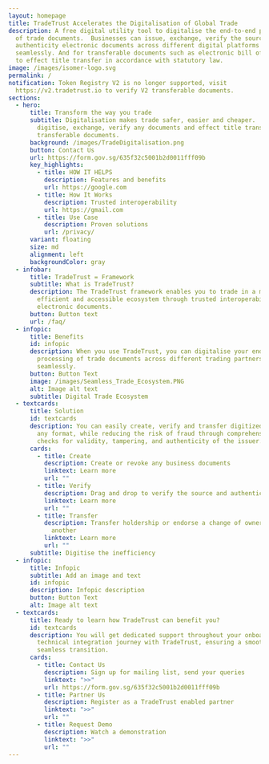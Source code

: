 ```yaml
---
layout: homepage
title: TradeTrust Accelerates the Digitalisation of Global Trade
description: A free digital utility tool to digitalise the end-to-end processing
  of trade documents.  Businesses can issue, exchange, verify the source and
  authenticity electronic documents across different digital platforms
  seamlessly. And for transferable documents such as electronic bill of lading
  to effect title transfer in accordance with statutory law.
image: /images/isomer-logo.svg
permalink: /
notification: Token Registry V2 is no longer supported, visit
  https://v2.tradetrust.io to verify V2 transferable documents.
sections:
  - hero:
      title: Transform the way you trade
      subtitle: Digitalisation makes trade safer, easier and cheaper.  You can
        digitise, exchange, verify any documents and effect title transfer for
        transferable documents.
      background: /images/TradeDigitalisation.png
      button: Contact Us
      url: https://form.gov.sg/635f32c5001b2d0011fff09b
      key_highlights:
        - title: HOW IT HELPS
          description: Features and benefits
          url: https://google.com
        - title: How It Works
          description: Trusted interoperability
          url: https://gmail.com
        - title: Use Case
          description: Proven solutions
          url: /privacy/
      variant: floating
      size: md
      alignment: left
      backgroundColor: gray
  - infobar:
      title: TradeTrust = Framework
      subtitle: What is TradeTrust?
      description: The TradeTrust framework enables you to trade in a more secure,
        efficient and accessible ecosystem through trusted interoperability of
        electronic documents.
      button: Button text
      url: /faq/
  - infopic:
      title: Benefits
      id: infopic
      description: When you use TradeTrust, you can digitalise your end-to-end
        processing of trade documents across different trading partners
        seamlessly.
      button: Button Text
      image: /images/Seamless_Trade_Ecosystem.PNG
      alt: Image alt text
      subtitle: Digital Trade Ecosystem
  - textcards:
      title: Solution
      id: textcards
      description: You can easily create, verify and transfer digitized documents of
        any format, while reducing the risk of fraud through comprehensive
        checks for validity, tampering, and authenticity of the issuer.
      cards:
        - title: Create
          description: Create or revoke any business documents
          linktext: Learn more
          url: ""
        - title: Verify
          description: Drag and drop to verify the source and authenticity of document
          linktext: Learn more
          url: ""
        - title: Transfer
          description: Transfer holdership or endorse a change of ownership from party to
            another
          linktext: Learn more
          url: ""
      subtitle: Digitise the inefficiency
  - infopic:
      title: Infopic
      subtitle: Add an image and text
      id: infopic
      description: Infopic description
      button: Button Text
      alt: Image alt text
  - textcards:
      title: Ready to learn how TradeTrust can benefit you?
      id: textcards
      description: You will get dedicated support throughout your onboarding and
        technical integration journey with TradeTrust, ensuring a smooth and
        seamless transition.
      cards:
        - title: Contact Us
          description: Sign up for mailing list, send your queries
          linktext: ">>"
          url: https://form.gov.sg/635f32c5001b2d0011fff09b
        - title: Partner Us
          description: Register as a TradeTrust enabled partner
          linktext: ">>"
          url: ""
        - title: Request Demo
          description: Watch a demonstration
          linktext: ">>"
          url: ""
---
```

